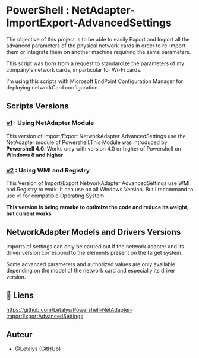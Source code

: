 # PowerShell : NetAdapter-ImportExport-AdvancedSettings

The objective of this project is to be able to easily Export and Import all the advanced parameters of the physical network cards in order to re-import them or integrate them on another machine requiring the same parameters.

This script was born from a request to standardize the parameters of my company's network cards, in particular for Wi-Fi cards.

I'm using this scripts with Microsoft EndPoint Configuration Manager for deploying networkCard configuration.

## Scripts Versions
### [v1](./v1) : Using NetAdapter Module
This version of Import/Export NetworkAdapter AdvancedSettings use the NetAdapter module of Powershell.This Module was introduced by __Powershell 4.0.__ Works only with version 4.0 or higher of Powershell on __Windows 8 and higher__.

### [v2](./v2) : Using WMI and Registry
This Version of Import/Export NetworkAdapter AdvancedSettings use WMI and Registry to work. It can use on all Windows Version. But i recommand to use v1 for compatible Operating System.

**This version is being remake to optimize the code and reduce its weight, but current works**

## NetworkAdapter Models and Drivers Versions
Imports of settings can only be carried out if the network adapter and its driver version correspond to the elements present on the target system.

Some advanced parameters and authorized values ​​are only available depending on the model of the network card and especially its driver version.


## 🔗 Liens
https://github.com/Letalys/Powershell-NetAdapter-ImportExportAdvancedSettings


## Auteur
- [@Letalys (GitHUb)](https://www.github.com/Letalys)
